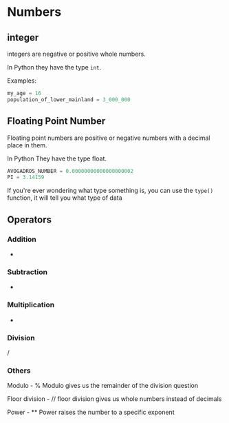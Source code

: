 # Numbers

## integer

integers are negative or positive whole numbers.

In Python they have the type `int`.

Examples:

```python
my_age = 16
population_of_lower_mainland = 3_000_000
```

## Floating Point Number

Floating point numbers are positive or negative numbers with a decimal place in them.

In Python They have the type float.

```python
AVOGADROS_NUMBER = 0.00000000000000000002
PI = 3.14159
```


If you're ever wondering what type something is, you can use the `type()` function, it will tell you what type of data 

## Operators 

### Addition
+
### Subtraction
-
### Multiplication
*

### Division
/

### Others
Modulo - %
Modulo gives us the remainder of the division question

Floor division - //
floor division gives us whole numbers instead of decimals

Power - **
Power raises the number to a specific exponent
